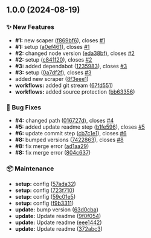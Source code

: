 ## 1.0.0 (2024-08-19)


### :sparkles: New Features

* **#1:** new scaper ([f869bf6](https://github.com/extrapreneur/.github/commit/f869bf60c523024674d864b3937059c2283b9610)), closes [#1](https://github.com/extrapreneur/.github/issues/1)
* **#1:** setup ([a0ef461](https://github.com/extrapreneur/.github/commit/a0ef461c001b4705d817aee9a66aaeb531f097f1)), closes [#1](https://github.com/extrapreneur/.github/issues/1)
* **#2:** changed node version ([eda38bf](https://github.com/extrapreneur/.github/commit/eda38bf08318562b37e38cbef91c7eff5b6b80ae)), closes [#2](https://github.com/extrapreneur/.github/issues/2)
* **#2:** setup ([c841f20](https://github.com/extrapreneur/.github/commit/c841f20b3e11fb63bcb9884c4c4fe445c0240422)), closes [#2](https://github.com/extrapreneur/.github/issues/2)
* **#3:** added dependabot ([1235983](https://github.com/extrapreneur/.github/commit/12359830def13c7fe83fb30a84ace500f78c9082)), closes [#3](https://github.com/extrapreneur/.github/issues/3)
* **#3:** setup ([0a7df2f](https://github.com/extrapreneur/.github/commit/0a7df2f302854d07b56e21fdd5a193d2066e45ed)), closes [#3](https://github.com/extrapreneur/.github/issues/3)
* added new scraper ([8f3eee1](https://github.com/extrapreneur/.github/commit/8f3eee11cffb8b0a72696aab559142fee4d7ae4c))
* **workflows:** added git stream ([67fd551](https://github.com/extrapreneur/.github/commit/67fd551d4820e11de7aadacb77b07e7728016703))
* **workflows:** added source protection ([bb63356](https://github.com/extrapreneur/.github/commit/bb63356179a0416c34368a9213e654dc440fd381))


### :bug: Bug Fixes

* **#4:** changed path ([016727d](https://github.com/extrapreneur/.github/commit/016727dd9c44a665f16a0f2c8460e0ad72968ca9)), closes [#4](https://github.com/extrapreneur/.github/issues/4)
* **#5:** added update readme step ([b1fe596](https://github.com/extrapreneur/.github/commit/b1fe596056e103cb565fc3f73a31c5910c36e06d)), closes [#5](https://github.com/extrapreneur/.github/issues/5)
* **#6:** update commit step ([cb7c1e1](https://github.com/extrapreneur/.github/commit/cb7c1e1a0b807ff51d1996a2d7f09683fc7b5752)), closes [#6](https://github.com/extrapreneur/.github/issues/6)
* **#8:** bumped versions ([7422863](https://github.com/extrapreneur/.github/commit/7422863efc6df1baeb2e303bb98a787ac58f0ae1)), closes [#8](https://github.com/extrapreneur/.github/issues/8)
* **#8:** fix merge error ([ad1aa29](https://github.com/extrapreneur/.github/commit/ad1aa29d895d34d72380e7a0deecb48a968e4a06))
* **#8:** fix merge error ([804c637](https://github.com/extrapreneur/.github/commit/804c637657baf4b553fee1f654682ddb28ea6488))


### :package: Maintenance

* **setup:** config ([57ada32](https://github.com/extrapreneur/.github/commit/57ada32c6c242a8ad32068859b76812754263b9b))
* **setup:** config ([723f710](https://github.com/extrapreneur/.github/commit/723f7108c32e09662dc9886cf2ec9798d509ccc0))
* **setup:** config ([59c01e5](https://github.com/extrapreneur/.github/commit/59c01e56a425e5d6148865af8efa60b9522cfe72))
* **setup:** config ([f9b3311](https://github.com/extrapreneur/.github/commit/f9b3311411fb5e74a0c642ef330bf4b06e91dd2b))
* **update:** bump version ([63d0cba](https://github.com/extrapreneur/.github/commit/63d0cba78ebb3c129f9cd3cae869b8840b6178a3))
* **update:** Update readme ([9f0f054](https://github.com/extrapreneur/.github/commit/9f0f054aaac546dcc7df0f73b9eaecd40b14bbea))
* **update:** Update readme ([eee1442](https://github.com/extrapreneur/.github/commit/eee14429078f13c907963f8e9d428b74dd07c2e8))
* **update:** Update readme ([372abc3](https://github.com/extrapreneur/.github/commit/372abc3d662a2da824f22cedc75290e70151aa59))
